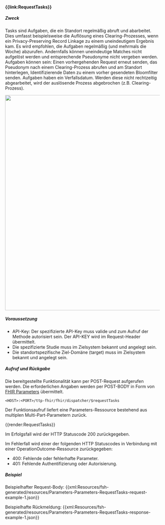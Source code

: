 #### **{{link:RequestTasks}}**

##### **Zweck**
Tasks sind Aufgaben, die ein Standort regelmäßig abruft
und abarbeitet. Dies umfasst beispielsweise die Auflösung eines Clearing-Prozesses,
wenn ein Privacy-Preserving Record Linkage zu einem uneindeutigem Ergebnis kam. Es
wird empfohlen, die Aufgaben regelmäßig (und mehrmals die Woche) abzurufen.
Andernfalls können uneindeutige Matches nicht aufgelöst werden und entsprechende
Pseudonyme nicht vergeben werden. Aufgaben können sein: Einen vorhergehenden
Request erneut senden, das Pseudonym nach einem Clearing-Prozess abrufen und am
Standort hinterlegen, Identifizierende Daten zu einem vorher gesendeten Bloomfilter
senden. Aufgaben haben ein Verfallsdatum. Werden diese nicht rechtzeitig abgearbeitet,
wird der auslösende Prozess abgebrochen (z.B. Clearing-Prozess).

<p align="center">
  <img width="700" src="https://www.ths-greifswald.de/wp-content/uploads/2023/02/fhirgw-requestTasks.png">
</p>

##### **Voraussetzung**
- API-Key: Der spezifizierte API-Key muss valide und zum Aufruf der Methode autorisiert sein. Der API-KEY wird im Request-Header übermittelt.
- Die spezifizierte Studie muss im Zielsystem bekannt und angelegt sein.
- Die standortspezifische Ziel-Domäne (target) muss im Zielsystem bekannt und angelegt sein.

##### **Aufruf und Rückgabe**
Die bereitgestellte Funktionalität kann per POST-Request aufgerufen werden. Die erforderlichen Angaben werden per POST-BODY in Form von [FHIR Parameters](https://www.hl7.org/fhir/parameters.html) übermittelt.

`<HOST>:<PORT>/ttp-fhir/fhir/dispatcher/$requestTasks`

Der Funktionsaufruf liefert eine Parameters-Ressource bestehend aus multiplen Multi-Part-Parametern zurück.

{{render:RequestTasks}}

Im Erfolgsfall wird der HTTP Statuscode 200 zurückgegeben.

Im Fehlerfall wird einer der folgenden HTTP Statuscodes in Verbindung mit einer OperationOutcome-Ressource zurückgegeben:
* 400: Fehlende oder fehlerhafte Parameter.
* 401: Fehlende Authentifizierung oder Autorisierung.

##### **Beispiel**
Beispielhafter Request-Body:
{{xml:Resources/fsh-generated/resources/Parameters-Parameters-RequestTasks-request-example-1.json}}

Beispielhafte Rückmeldung:
{{xml:Resources/fsh-generated/resources/Parameters-Parameters-RequestTasks-response-example-1.json}}
